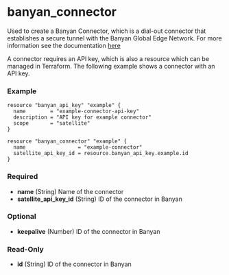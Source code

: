 # banyan_connector

Used to create a Banyan Connector, which is a dial-out connector that establishes a secure tunnel with the Banyan Global Edge Network. For more information see the documentation [here](https://docs.banyansecurity.io/docs/banyan-components/connector/)

A connector requires an API key, which is also a resource which can be managed in Terraform. The following example shows a connector with an API key.

### Example
```hcl
resource "banyan_api_key" "example" {
  name        = "example-connector-api-key"
  description = "API key for example connector"
  scope       = "satellite"
}

resource "banyan_connector" "example" {
  name                 = "example-connector"
  satellite_api_key_id = resource.banyan_api_key.example.id
}
```

### Required

- **name** (String) Name of the connector
- **satellite_api_key_id** (String) ID of the connector in Banyan

### Optional

- **keepalive** (Number) ID of the connector in Banyan

### Read-Only

- **id** (String) ID of the connector in Banyan


